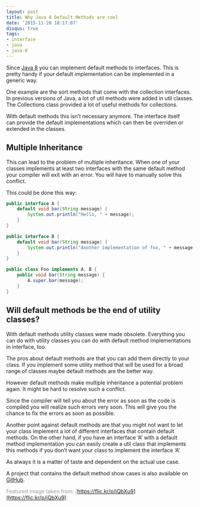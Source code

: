 ```yaml
---
layout: post
title: Why Java 8 Default Methods are cool
date: '2015-11-28 18:17:07'
disqus: true
tags:
- interface
- java
- java-8
---
```



Since [Java 8](https://docs.oracle.com/javase/tutorial/java/IandI/defaultmethods.html) you can implement default methods to interfaces. This is pretty handy if your default implementation can be implemented in a generic way.

One example are the sort methods that come with the collection interfaces. In previous versions of Java, a lot of util methods were added in util classes. The Collections class provided a lot of useful methods for collections.

With default methods this isn’t necessary anymore. The interface itself can provide the default implementations which can then be overriden or extended in the classes.


## Multiple Inheritance

This can lead to the problem of multiple inheritance. When one of your classes implements at least two interfaces with the same default method your compiler will exit with an error. You will have to manually solve this conflict.

This could be done this way:

```java
public interface A {
    default void bar(String message) {
        System.out.println("Hello, " + message);
    }
}

public interface B {
    default void bar(String message) {
        System.out.println("Another implementation of foo, " + message);
    }
}

public class Foo implements A, B {
    public void bar(String message) {
        A.super.bar(message);
    }
}
```


## Will default methods be the end of utility classes?

With default methods utility classes were made obsolete. Everything you can do with utility classes you can do with default method implementations in interface, too.

The pros about default methods are that you can add them directly to your class. If you implement some utility method that will be used for a broad range of classes maybe default methods are the better way.

However default methods make multiple inheritance a potential problem again. It might be hard to resolve such a conflict.

Since the compiler will tell you about the error as soon as the code is compiled you will realize such errors very soon. This will give you the chance to fix the errors as soon as possible.

Another point against default methods are that you might not want to let your class implement a lot of different interfaces that contain default methods. On the other hand, if you have an interface ‘A’ with a default method implementation you can easily create a util class that implements this methods if you don’t want your class to implement the interface ‘A’.

As always it is a matter of taste and dependent on the actual use case.

A project that contains the default method show cases is also available on [GitHub](https://github.com/DevCouch/DefaultMethods).

<span style="color: #999999;">Featured image taken from: [https://flic.kr/p/iQbXu9](https://flic.kr/p/iQbXu9)</span>
